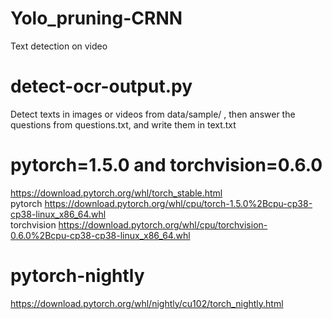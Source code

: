 # Yolo_pruning-CRNN
 Text detection on video
# detect-ocr-output.py 
 Detect texts in images or videos from data/sample/ , then answer the questions from questions.txt, and write them in text.txt
# pytorch=1.5.0 and torchvision=0.6.0
 https://download.pytorch.org/whl/torch_stable.html  
 pytorch https://download.pytorch.org/whl/cpu/torch-1.5.0%2Bcpu-cp38-cp38-linux_x86_64.whl  
 torchvision https://download.pytorch.org/whl/cpu/torchvision-0.6.0%2Bcpu-cp38-cp38-linux_x86_64.whl
# pytorch-nightly  
 https://download.pytorch.org/whl/nightly/cu102/torch_nightly.html  
 
